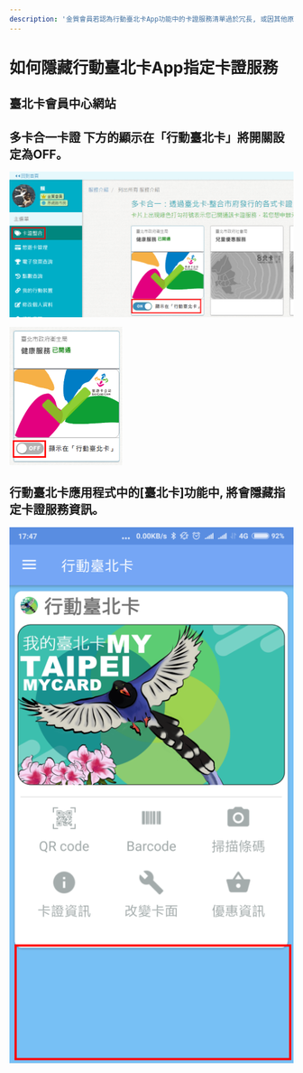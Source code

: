 ```yaml
---
description: '金質會員若認為行動臺北卡App功能中的卡證服務清單過於冗長, 或因其他原因想要隱藏某些卡證服務'
---
```


# 如何隱藏行動臺北卡App指定卡證服務

## 臺北卡會員中心網站

## 多卡合一卡證 下方的顯示在「行動臺北卡」將開關設定為OFF。

![&#x65BC;&#x591A;&#x5361;&#x5408;&#x4E00;&#x65B9;&#x5DF2;&#x958B;&#x901A;&#x7684;&#x5361;&#x8B49;&#x670D;&#x52D9;](.gitbook/assets/web_hidden01.png)

![&#x9EDE;&#x64CA;&#x6309;&#x9215;&#x5F8C;&#x6703;&#x8B8A;&#x66F4;&#x70BA;OFF](.gitbook/assets/web_hidden02.png)

## 行動臺北卡應用程式中的\[臺北卡\]功能中, 將會隱藏指定卡證服務資訊。

![&#x6307;&#x5B9A;&#x7684;&#x5361;&#x8B49;&#x670D;&#x52D9;&#x96B1;&#x85CF;&#x4E0D;&#x986F;&#x793A;](.gitbook/assets/app_512.png)

